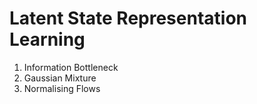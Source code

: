 # Latent State Representation Learning

1. Information Bottleneck
2. Gaussian Mixture
3. Normalising Flows
